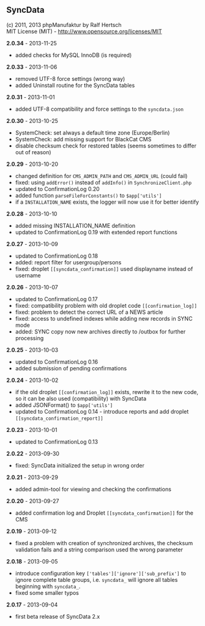 ## SyncData ##

(c) 2011, 2013 phpManufaktur by Ralf Hertsch<br/>
MIT License (MIT) - <http://www.opensource.org/licenses/MIT>

**2.0.34** - 2013-11-25

* added checks for MySQL InnoDB (is required)

**2.0.33** - 2013-11-06

* removed UTF-8 force settings (wrong way)
* added Uninstall routine for the SyncData tables

**2.0.31** - 2013-11-01

* added UTF-8 compatibility and force settings to the `syncdata.json`

**2.0.30** - 2013-10-25

* SystemCheck: set always a default time zone (Europe/Berlin)
* SystemCheck: add missing support for BlackCat CMS
* disable checksum check for restored tables (seems sometimes to differ out of reason) 

**2.0.29** - 2013-10-20

* changed definition for `CMS_ADMIN_PATH` and `CMS_ADMIN_URL` (could fail)
* fixed: using `addError()` instead of `addInfo()` in `SynchronizeClient.php`
* updated to ConfirmationLog 0.20
* added function `parseFileForConstants()` to `$app['utils']`
* if a `INSTALLATION_NAME` exists, the logger will now use it for better identify

**2.0.28** - 2013-10-10

* added missing INSTALLATION_NAME definition
* updated to ConfirmationLog 0.19 with extended report functions

**2.0.27** - 2013-10-09

* updated to ConfirmationLog 0.18
* added: report filter for usergroup/persons
* fixed: droplet `[[syncdata_confirmation]]` used displayname instead of username 

**2.0.26** - 2013-10-07

* updated to ConfirmationLog 0.17
* fixed: compatibility problem with old droplet code `[[confirmation_log]]`
* fixed: problem to detect the correct URL of a NEWS article
* fixed: access to undefined indexes while adding new records in SYNC mode
* added: SYNC copy now new archives directly to /outbox for further processing

**2.0.25** - 2013-10-03

* updated to ConfirmationLog 0.16
* added submission of pending confirmations

**2.0.24** - 2013-10-02

* if the old droplet `[[confirmation_log]]` exists, rewrite it to the new code, so it can be also used (compatibility) with SyncData
* added JSONFormat() to `$app['utils']`
* updated to ConfirmationLog 0.14 - introduce reports and add droplet `[[syncdata_confirmation_report]]`

**2.0.23** - 2013-10-01

* updated to ConfirmationLog 0.13

**2.0.22** - 2013-09-30

* fixed: SyncData initialized the setup in wrong order

**2.0.21** - 2013-09-29

* added admin-tool for viewing and checking the confirmations

**2.0.20** - 2013-09-27

* added confirmation log and Droplet `[[syncdata_confirmation]]` for the CMS

**2.0.19** - 2013-09-12

* fixed a problem with creation of synchronized archives, the checksum validation fails and a string comparison used the wrong parameter

**2.0.18** - 2013-09-05

* introduce configuration key `['tables']['ignore']['sub_prefix']` to ignore complete table groups, i.e. `syncdata_` will ignore all tables beginning with `syncdata_`.
* fixed some smaller typos

**2.0.17** - 2013-09-04

* first beta release of SyncData 2.x
